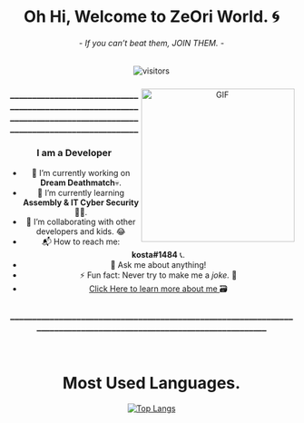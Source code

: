 <p>
  <h1 align="center"><b>Oh Hi, Welcome to ZeOri World. 🌀</b></h1>
  <h6 align="center"> 
      <i>- If you can’t beat them, JOIN THEM. -</i>
   </h6>
</p>

 <p align="center">
    <img align="center" alt="visitors" src="https://gpvc.arturio.dev/KOSTA51" />
</p>

 
 <div align="center">
  <img align="right" height="270px" alt="GIF" src="https://fiverr-res.cloudinary.com/images/t_main1,q_auto,f_auto,q_auto,f_auto/attachments/delivery/asset/c6c2f0826f3a8e097d828541b2e87f38-1606936637/(29)/make-you-a-banner-for-your-osu-profile.gif" />


  
  ### ____________________________________________________________________________________________________________________

### I am a Developer
- 🔭 I’m currently working on <strong>Dream Deathmatch</strong>💀.
- 🌱 I’m currently learning <strong>Assembly & IT Cyber Security</strong> 🐱‍💻.
- 👯 I’m collaborating with other developers and kids. 😂
- 📬 How to reach me: <strong>kosta#1484</strong> 📞.
- 💬 Ask me about anything!
- ⚡ Fun fact: Never try to make me a <i>joke.</i> 🤡
- <a href="https://www.youtube.com/watch?v=R8U2ElYYChs"> Click Here to learn more about me </a> 🗃️

### ____________________________________________________________________________________________________________________
<br>


# Most Used Languages.
[![Top Langs](https://github-readme-stats.vercel.app/api/top-langs/?username=KOSTA51&show_icons=true&hide_border=true&theme=radical)]()
